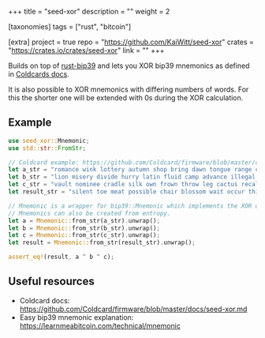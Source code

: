 +++
title = "seed-xor"
description = ""
weight = 2

[taxonomies]
tags = ["rust", "bitcoin"]

[extra]
project = true
repo = "https://github.com/KaiWitt/seed-xor"
crates = "https://crates.io/crates/seed-xor"
link = ""
+++

Builds on top of [rust-bip39](https://github.com/rust-bitcoin/rust-bip39/)
and lets you XOR bip39 mnemonics as defined in [Coldcards docs](https://github.com/Coldcard/firmware/blob/master/docs/seed-xor.md).


It is also possible to XOR mnemonics with differing numbers of words.
For this the shorter one will be extended with 0s during the XOR calculation.

<!-- more -->
## Example

```rust
use seed_xor::Mnemonic;
use std::str::FromStr;

// Coldcard example: https://github.com/Coldcard/firmware/blob/master/docs/seed-xor.md
let a_str = "romance wink lottery autumn shop bring dawn tongue range crater truth ability miss spice fitness easy legal release recall obey exchange recycle dragon room";
let b_str = "lion misery divide hurry latin fluid camp advance illegal lab pyramid unaware eager fringe sick camera series noodle toy crowd jeans select depth lounge";
let c_str = "vault nominee cradle silk own frown throw leg cactus recall talent worry gadget surface shy planet purpose coffee drip few seven term squeeze educate";
let result_str = "silent toe meat possible chair blossom wait occur this worth option bag nurse find fish scene bench asthma bike wage world quit primary indoor";

// Mnemonic is a wrapper for bip39::Mnemonic which implements the XOR operation `^`.
// Mnemonics can also be created from entropy.
let a = Mnemonic::from_str(a_str).unwrap();
let b = Mnemonic::from_str(b_str).unwrap();
let c = Mnemonic::from_str(c_str).unwrap();
let result = Mnemonic::from_str(result_str).unwrap();

assert_eq!(result, a ^ b ^ c);
```

 ## Useful resources
 - Coldcard docs: https://github.com/Coldcard/firmware/blob/master/docs/seed-xor.md
 - Easy bip39 mnemonic explanation: https://learnmeabitcoin.com/technical/mnemonic
